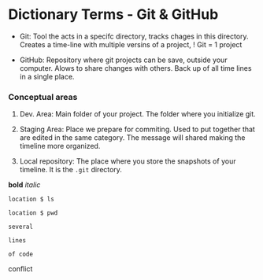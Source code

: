 # Dictionary Terms - Git & GitHub

- Git: Tool the acts in a specifc directory, tracks chages in this directory. Creates a time-line with multiple versins of a project, ! Git = 1 project

- GitHub: Repository where git projects can be save, outside your computer. Alows to share changes with others. Back up of all time lines in a single place.

### Conceptual areas

1. Dev. Area: Main folder of your project. The folder where you initialize git.

2. Staging Area: Place we prepare for commiting. Used to put together that are edited in the same category. The message will shared making the timeline more organized.

3. Local repository: The place where you store the snapshots of your timeline. It is the `.git` directory.






**bold**
*italic*

`location $ ls`

`location $ pwd`

```
several

lines

of code
```

conflict

